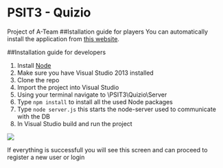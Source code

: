 PSIT3 - Quizio
=====

Project of A-Team
##Istallation guide for players
You can automatically install the application from [this website](http://mihov.ch/Quizio/publish.htm).

##Installation guide for developers

1. Install [Node](http://nodejs.org/)
2. Make sure you have Visual Studio 2013 installed
3. Clone the repo
4. Import the project into Visual Studio
5. Using your terminal navigate to \PSIT3\Quizio\Server
6. Type ```npm install``` to install all the used Node packages
7. Type ```node server.js``` this starts the node-server used to communicate with the DB
8. In Visual Studio build and run the project

![](http://i.imgur.com/lKA8mWi.png)

If everything is successfull you will see this screen and can proceed to register a new user or login




